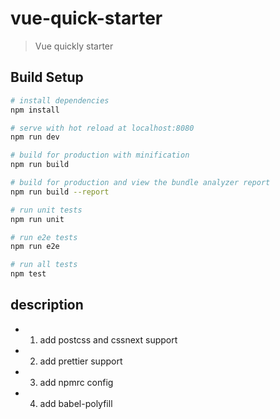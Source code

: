 # vue-quick-starter

> Vue quickly starter

## Build Setup

``` bash
# install dependencies
npm install

# serve with hot reload at localhost:8080
npm run dev

# build for production with minification
npm run build

# build for production and view the bundle analyzer report
npm run build --report

# run unit tests
npm run unit

# run e2e tests
npm run e2e

# run all tests
npm test
```
## description

* 1. add postcss and cssnext support

* 2. add prettier support 

* 3. add npmrc config

* 4. add babel-polyfill 
